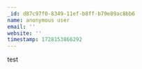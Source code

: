 ```yaml
---
_id: d87c97f0-8349-11ef-b8ff-b79e89ac8bb6
name: anonymous user
email: ''
website: ''
timestamp: 1728153866292
---
```

test
